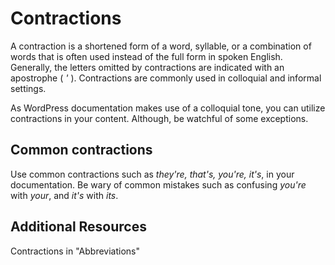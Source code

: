 # Contractions

A contraction is a shortened form of a word, syllable, or a combination of words that is often used instead of the full form in spoken English. Generally, the letters omitted by contractions are indicated with an apostrophe ( *'* ).  Contractions are commonly used in colloquial and informal settings.

As WordPress documentation makes use of a colloquial tone, you can utilize contractions in your content. Although, be watchful of some exceptions.

## Common contractions

Use common contractions such as *they're, that's, you're, it's*, in your documentation.
Be wary of common mistakes such as confusing *you're* with *your*, and *it's* with *its*. 


## Additional Resources

Contractions in "Abbreviations"
